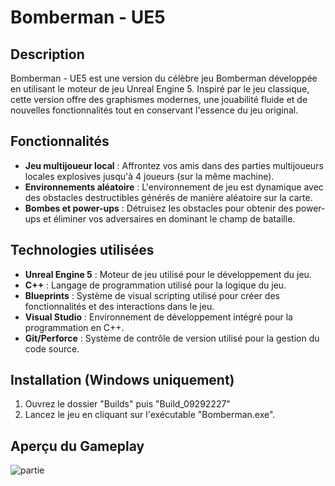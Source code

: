 # Bomberman - UE5

## Description
Bomberman - UE5 est une version du célèbre jeu Bomberman développée en utilisant le moteur de jeu Unreal Engine 5. Inspiré par le jeu classique, cette version offre des graphismes modernes, une jouabilité fluide et de nouvelles fonctionnalités tout en conservant l'essence du jeu original.

## Fonctionnalités
- **Jeu multijoueur local** : Affrontez vos amis dans des parties multijoueurs locales explosives jusqu'à 4 joueurs (sur la même machine).
- **Environnements aléatoire** : L'environnement de jeu est dynamique avec des obstacles destructibles générés de manière aléatoire sur la carte.
- **Bombes et power-ups** : Détruisez les obstacles pour obtenir des power-ups et éliminer vos adversaires en dominant le champ de bataille.

## Technologies utilisées
- **Unreal Engine 5** : Moteur de jeu utilisé pour le développement du jeu.
- **C++** : Langage de programmation utilisé pour la logique du jeu.
- **Blueprints** : Système de visual scripting utilisé pour créer des fonctionnalités et des interactions dans le jeu.
- **Visual Studio** : Environnement de développement intégré pour la programmation en C++.
- **Git/Perforce** : Système de contrôle de version utilisé pour la gestion du code source.

## Installation (Windows uniquement)
1. Ouvrez le dossier "Builds" puis "Build_09292227"
2. Lancez le jeu en cliquant sur l'exécutable "Bomberman.exe".

## Aperçu du Gameplay
![partie](https://github.com/AzNobody/Bomberman/assets/101289700/81f11619-598b-45fc-968a-4670dda2a1c6)
